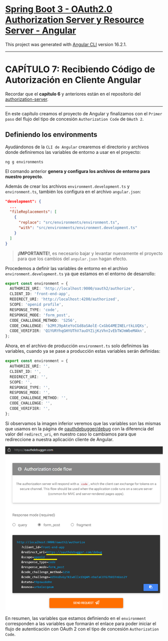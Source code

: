 # [Spring Boot 3 - OAuth2.0 Authorization Server y Resource Server - Angular](https://www.youtube.com/playlist?list=PL4bT56Uw3S4zqmhhzJdsA_8aNhttF3mWa)

This project was generated with [Angular CLI](https://github.com/angular/angular-cli) version 16.2.1.

---

# CAPÍTULO 7: Recibiendo Código de Autorización en Cliente Angular

Recordar que el **capítulo 6** y anteriores están en el repositorio del [authorization-server](https://github.com/magadiflo/authorization-server.git).

---

En este capítulo creamos el proyecto de Angular y finalizamos con el `Primer paso` del flujo del tipo de concesión `Authorization Code` de `OAuth 2`.

## Definiendo los environments

Ayudándonos de la `CLI de Angular` crearemos el directorio y archivos donde definiremos las variables de entorno a usar en el proyecto:

````
ng g environments
````
El comando anterior **genera y configura los archivos de entorno para nuestro proyecto**. 

Además de crear los archivos `environment.development.ts` y `environment.ts`, también los configura en el archivo `angular.json`:

```json
"development": {
  ...
  "fileReplacements": [
    {
      "replace": "src/environments/environment.ts",
      "with": "src/environments/environment.development.ts"
    }
  ]
}
```
> **¡IMPORTANTE!**, es necesario bajar y levantar nuevamente el proyecto para que los cambios del `angular.json` hagan efecto.

Procedemos a definir las variables de entorno en el archivo `environment.development.ts` ya que estamos en el entorno de desarrollo:

```typescript
export const environment = {
  AUTHORIZE_URI: 'http://localhost:9000/oauth2/authorize',
  CLIENT_ID: 'front-end-app',
  REDIRECT_URI: 'http://localhost:4200/authorized',
  SCOPE: 'openid profile',
  RESPONSE_TYPE: 'code',
  RESPONSE_MODE: 'form_post',
  CODE_CHALLENGE_METHOD: 'S256',
  CODE_CHALLENGE: 'b2MtJ9pAteYoCGd8aSAolE-CxGbG4MEINELrtkLUQXs',
  CODE_VERIFIER: 'Q1YURYhqGHYUThV7auOYZijKzVhnIvEbTWJmWbeMAkn',
};
```
Ahora, en el archivo de producción `environment.ts` solo definimos las variables, cuando ya se pase a producción estas variables serán definidas:

```typescript
export const environment = {
  AUTHORIZE_URI: '',
  CLIENT_ID: '',
  REDIRECT_URI: '',
  SCOPE: '',
  RESPONSE_TYPE: '',
  RESPONSE_MODE: '',
  CODE_CHALLENGE_METHOD: '',
  CODE_CHALLENGE: '',
  CODE_VERIFIER: '',
};
```
Si observamos la imagen inferior veremos que las variables son las mismas que usamos en la página de [oauthdebugger/debug](https://oauthdebugger.com/debug) con la diferencia del valor del `redirect_uri`, en nuestro caso lo cambiamos para que redireccione a nuestra aplicación cliente de Angular.

![oauthdebugger.com](./src/assets/1.oauthdebugger.png)

En resumen, las variables que estamos definiendo en el `environment` corresponden a las variables que formarán el enlace para poder iniciar el flujo de autenticación con OAuth 2 con el tipo de concesión `Authorization Code`.

